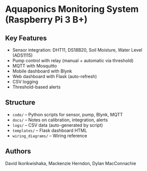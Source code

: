 # Aquaponics Monitoring System (Raspberry Pi 3 B+)

## Key Features
- Sensor integration: DHT11, DS18B20, Soil Moisture, Water Level (ADS1115)
- Pump control with relay (manual + automatic via threshold)
- MQTT with Mosquitto
- Mobile dashboard with Blynk
- Web dashboard with Flask (auto-refresh)
- CSV logging
- Threshold-based alerts

## Structure
- `code/` – Python scripts for sensor, pump, Blynk, MQTT
- `docs/` – Notes on calibration, integration, alerts
- `logs/` – CSV data (auto-generated by script)
- `templates/` – Flask dashboard HTML
- `wiring_diagrams/` – Wiring reference

## Authors
David Ikorikwishaka, Mackenzie Herndon, Dylan MacConnachie
